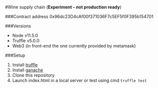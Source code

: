 #Wine supply chain (**Experiment - not production ready**)

###Contract address
0x96dc23D4cAf00f371036F7c5EF5f0F395b154701

###Versions
- Node v11.5.0
- Truffle v5.0.0
- Web3 (in front-end the one currently provided by metamask)

###Setup
1. Install [truffle](https://truffleframework.com/)
2. Install [ganache](https://truffleframework.com/docs/ganache/quickstart)
3. Clone this repository
4. Launch index.html in a local server or test using cmd `truffle test`
